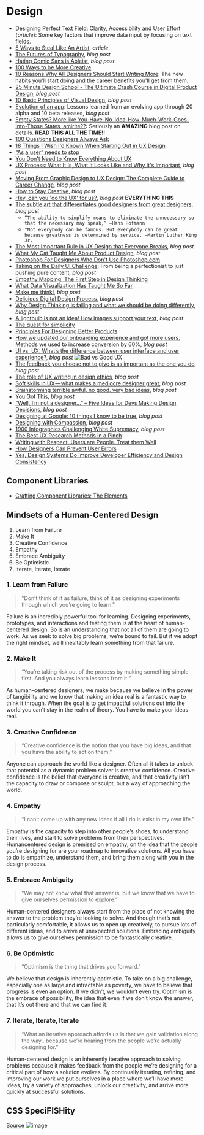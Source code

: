 # Design    

* [Designing Perfect Text Field: Clarity, Accessibility and User Effort](https://uxplanet.org/designing-perfect-text-field-clarity-accessibility-and-user-effort-d03c1e26004b) (_article_): Some key factors that improve data input by focusing on text fields.    
* [5 Ways to Steal Like An Artist](https://medium.com/the-mission/5-ways-to-steal-like-an-artist-a505942bf344#), _article_  
* [The Futures of Typography](https://robinrendle.com/essays/futures-of-typography), _blog post_  
* [Hating Comic Sans is Ableist](https://theestablishment.co/hating-comic-sans-is-ableist-bc4a4de87093), _blog post_  
* [100 Ways to be More Creative](https://medium.com/the-mission/100-ways-to-be-more-creative-bbaa99643fe5)  
* [10 Reasons Why All Designers Should Start Writing More](https://blog.prototypr.io/10-reasons-why-all-designers-should-start-writing-more-f34646a6e06b): The new habits you'll start doing and the career benefits you'll get from them.  
* [25 Minute Design School - The Ultimate Crash Course in Digital Product Design](https://medium.muz.li/23-minute-design-school-6c938dd97f2b), _blog post_  
* [10 Basic Principles of Visual Design](https://blog.prototypr.io/10-basic-principles-of-visual-design-55b86b9f7241), _blog post_ 
* [Evolution of an app](https://m.timingapp.com/evolution-of-a-mac-app-through-20-alphas-and-10-betas-4380f69d8ee1): Lessons learned from an evolving app through 20 alpha and 10 beta releases, _blog post_
* [Empty States? More like You-Have-No-Idea-How-Much-Work-Goes-Into-Those States, amirite??](https://ux.shopify.com/empty-states-more-like-you-have-no-idea-how-much-work-goes-into-those-states-amirite-e0102f58b64e): Seriously an **AMAZING** blog post on details. **READ THIS ALL THE TIME!!**  
* [100 Questions Designers Always Ask](https://medium.com/ux-power-tools/100-questions-designers-always-ask-8b9f441bcd35)  
* [18 Things I Wish I'd Known When Starting Out in UX Design](https://medium.springboard.com/17-things-you-need-to-know-starting-out-in-ux-design-216505f2f1d3)  
* [“As a user” needs to stop](https://blog.prototypr.io/stop-it-with-as-a-user-5feb9b38d920)
* [You Don't Need to Know Everything About UX](https://uxdesign.cc/you-dont-need-to-know-everything-about-ux-9b7abd686ef0)  
* [UX Process: What It Is, What It Looks Like and Why It's Important](https://medium.com/thinking-design/ux-process-what-it-is-what-it-looks-like-and-why-its-important-290640e69531), _blog post_  
* [Moving From Graphic Design to UX Design: The Complete Guide to Career Change](https://medium.com/thinking-design/moving-from-graphic-design-to-ux-design-the-complete-guide-to-career-change-ce645b68f858), _blog post_    
* [How to Stay Creative](https://blog.prototypr.io/how-to-stay-creative-1a70ea0f9ca5), _blog post_  
* [Hey, can you 'do the UX' for us?](https://uxdesign.cc/hey-can-you-do-the-ux-for-us-432a38eac295), _blog post_ **EVERYTHING THIS**  
* [The subtle art that differentiates good designers from great designers](https://uxplanet.org/the-subtle-art-that-differentiates-good-designers-from-great-designers-1ad3557b4c4), _blog post_  
  * `“The ability to simplify means to eliminate the unnecessary so that the necessary may speak,” ―Hans Hofmann`  
  * `"Not everybody can be famous. But everybody can be great because greatness is determined by service. ―Martin Luther King Jr.`
* [The Most Important Rule in UX Design that Everyone Breaks](https://blog.prototypr.io/the-most-important-rule-in-ux-design-that-everyone-breaks-1c1cb188931), _blog post_  
* [What My Cat Taught Me About Product Design](https://blog.prototypr.io/what-my-cat-taught-me-about-product-design-f2c6b5037ddb), _blog post_  
* [Photoshop For Designers Who Don't Use Photoshop.com](https://photoshopfordesignerswhodontusephotoshop.com)  
* [Taking on the Daily UI Challenge](https://blog.prototypr.io/taking-on-the-daily-ui-challenge-f49fc70632ea?ref=prototyprio): From being a perfectionist to just pushing pure content, _blog post_  
* [Empathy Mapping: The First Step in Design Thinking](https://www.nngroup.com/articles/empathy-mapping)  
* [What Data Visualization Has Taught Me So Far](https://hackernoon.com/what-data-visualisation-has-taught-me-so-far-daf750dcfbab)  
* [Make me think!](https://blog.prototypr.io/make-me-think-90b46aa50513), _blog post_  
* [Delicious Digital Design Process](https://medium.com/zajnocrew/delicious-digital-design-process-d16fdc3660d8), _blog post_  
* [Why Design Thinking is failing and what we should be doing differently](https://uxdesign.cc/why-design-thinking-is-failing-and-what-we-should-be-doing-differently-c8842f843b44), _blog post_  
* [A lightbulb is not an idea! How images support your text](https://medium.com/personal-growth/a-lightbulb-is-not-an-idea-549e83514587), _blog post_  
* [The quest for simplicity](https://uxdesign.cc/the-quest-for-simplicity-5c31ae2c553f)  
* [Principles For Designing Better Products](https://uxplanet.org/principles-for-designing-better-products-349f463c9ee5)  
* [How we updated our onboarding experience and got more users](https://medium.freecodecamp.org/how-we-updated-our-onboarding-experience-and-got-more-users-b0cd353677d6), Methods we used to increase conversion by 60%, _blog post_  
* [UI vs. UX: What’s the difference between user interface and user experience?](https://www.usertesting.com/blog/ui-vs-ux), _blog post_  ![Bad vs Good UX](http://usertesting.staging.wpengine.com/wp-content/uploads/2018/10/UXrocks.jpg)  
* [The feedback you choose not to give is as important as the one you do](https://uxdesign.cc/the-feedback-you-choose-not-to-give-is-as-important-as-the-one-you-do-f71e6fa28669), _blog post_    
* [The role of UX writing in design ethics](https://medium.com/dropbox-design/the-role-of-ux-writing-in-design-ethics-e9cbb456234c?ref=heydesigner), _blog post_  
* [Soft skills in UX — what makes a mediocre designer great](https://uxdesign.cc/soft-skills-in-ux-what-makes-a-mediocre-designer-great-13dd8898c739), _blog post_  
* [Brainstorming terrible awful, no good, very bad ideas](https://uxdesign.cc/brainstorming-terrible-awful-no-good-very-bad-ideas-8fc623f835f), _blog post_  
* [You Got This](https://automattic.design/2019/05/22/you-got-this), _blog post_  
* [“Well, I’m not a designer…” – Five Ideas for Devs Making Design Decisions](https://spin.atomicobject.com/2019/08/02/developer-design-decision), _blog post_  
* [Designing at Google: 10 things I know to be true](https://uxdesign.cc/designing-at-google-10-things-i-know-to-be-true-e033d97e5f13), _blog post_  
* [Designing with Compassion](https://medium.com/facebook-design/designing-with-compassion-59a5ca077031), _blog post_  
* [1900 Infographics Challenging White Supremacy](https://www.itsnicethat.com/articles/w-e-b-du-bois-charting-black-lives-house-of-illustration-131119), _blog post_  
* [The Best UX Research Methods in a Pinch](https://uxtools.co/blog/best-ux-research-methods-in-a-pinch/?ref=sidebar) 
* [Writing with Respect. Users are People. Treat them Well](https://uxdesign.cc/writing-with-respect-fb3d9604a374)  
* [How Designers Can Prevent User Errors](https://uxtools.co/blog/how-designers-can-prevent-user-errors)  
* [Yes, Design Systems Do Improve Developer Efficiency and Design Consistency](https://sparkbox.com/foundry/design_system_roi_impact_of_design_systems_business_value_carbon_design_system)  

## Component Libraries
* [Crafting Component Libraries: The Elements](https://jonyablonski.com/articles/2022/crafting-component-libraries-the-elements/?ref=sidebar)  

## Mindsets of a Human-Centered Design  
1. Learn from Failure
2. Make It
3. Creative Confidence
4. Empathy
5. Embrace Ambiguity
6. Be Optimistic
7. Iterate, Iterate, Iterate

### 1. Learn from Failure
>"Don’t think of it as failure, think of it as designing experiments through which you’re going to learn."

Failure is an incredibly powerful tool for learning. Designing experiments, prototypes, and interactions and testing them is at the heart of human-centered design. So is an understanding that not all of them are going to work. As we seek to solve big problems, we’re bound to fail. But if we adopt the right mindset, we’ll inevitably learn something from that failure.

### 2. Make It
>“You’re taking risk out of the process by making something simple first. And you always learn lessons from it.”

As human-centered designers, we make because we believe in the power of tangibility and we know that making an idea real is a fantastic way to think it through. When the goal is to get impactful solutions out into the world you can’t stay in the realm of theory. You have to make your ideas real.

### 3. Creative Confidence  
> “Creative confidence is the notion that you have big ideas, and that you have the ability to act on them.”  

Anyone can approach the world like a designer. Often all it takes to unlock that potential as a dynamic problem solver is creative confidence. Creative confidence is the belief that everyone is creative, and that creativity isn’t the capacity to draw or compose or sculpt, but a way of approaching the world.  

### 4. Empathy  
>“I can’t come up with any new ideas if all I do is exist in my own life.”  

Empathy is the capacity to step into other people’s shoes, to understand their lives, and start to solve problems from their perspectives. Humancentered design is premised on empathy, on the idea that the people you’re designing for are your roadmap to innovative solutions. All you have to do is empathize, understand them, and bring them along with you in the design process.  

### 5. Embrace Ambiguity  
> “We may not know what that answer is, but we know that we have to give ourselves permission to explore.”  

Human-centered designers always start from the place of not knowing the answer to the problem they’re looking to solve. And though that’s not particularly comfortable, it allows us to open up creatively, to pursue lots of different ideas, and to arrive at unexpected solutions. Embracing ambiguity allows us to give ourselves permission to be fantastically creative.


### 6. Be Optimistic  
>“Optimism is the thing that drives you forward.”  

We believe that design is inherently optimistic. To take on a big challenge, especially one as large and intractable as poverty, we have to believe that progress is even an option. If we didn’t, we wouldn’t even try. Optimism is the embrace of possibility, the idea that even if we don’t know the answer, that it’s out there and that we can find it.    

### 7. Iterate, Iterate, Iterate  
>“What an iterative approach affords us is that we gain validation along the way...because we’re hearing from the people we’re actually designing for.”  

Human-centered design is an inherently iterative approach to solving problems because it makes feedback from the people we’re designing for a critical part of how a solution evolves. By continually iterating, refining, and improving our work we put ourselves in a place where we’ll have more ideas, try a variety of approaches, unlock our creativity, and arrive more quickly at successful solutions.  

## CSS SpeciFISHity
[Source](https://specifishity.com)
![image](https://user-images.githubusercontent.com/5023024/155784837-d29dfbe3-c4df-4aa4-8ba6-841d5ab5f582.png)
